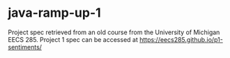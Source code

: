 # java-ramp-up-1
Project spec retrieved from an old course from the University of Michigan EECS 285.
Project 1 spec can be accessed at https://eecs285.github.io/p1-sentiments/
